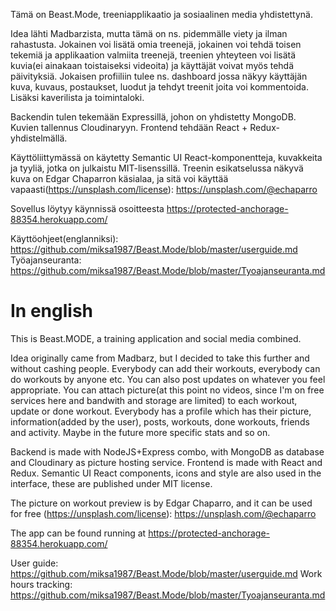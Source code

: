 Tämä on Beast.Mode, treeniapplikaatio ja sosiaalinen media yhdistettynä.

Idea lähti Madbarzista, mutta tämä on ns. pidemmälle viety ja ilman rahastusta.
Jokainen voi lisätä omia treenejä, jokainen voi tehdä toisen tekemiä ja applikaation valmiita treenejä,
treenien yhteyteen voi lisätä kuvia(ei ainakaan toistaiseksi videoita) ja käyttäjät voivat myös tehdä päivityksiä.
Jokaisen profiiliin tulee ns. dashboard jossa näkyy käyttäjän kuva, kuvaus, postaukset, luodut ja tehdyt treenit joita voi kommentoida. Lisäksi kaverilista ja toimintaloki.

Backendin tulen tekemään Expressillä, johon on yhdistetty MongoDB. Kuvien tallennus Cloudinaryyn.
Frontend tehdään React + Redux-yhdistelmällä.

Käyttöliittymässä on käytetty Semantic UI React-komponentteja, kuvakkeita ja tyyliä, jotka on julkaistu MIT-lisenssillä.
Treenin esikatselussa näkyvä kuva on Edgar Chaparron käsialaa, ja sitä voi käyttää vapaasti(https://unsplash.com/license): 
https://unsplash.com/@echaparro

Sovellus löytyy käynnissä osoitteesta https://protected-anchorage-88354.herokuapp.com/

Käyttöohjeet(englanniksi): https://github.com/miksa1987/Beast.Mode/blob/master/userguide.md
Työajanseuranta: https://github.com/miksa1987/Beast.Mode/blob/master/Tyoajanseuranta.md


# In english

This is Beast.MODE, a training application and social media combined.

Idea originally came from Madbarz, but I decided to take this further and without cashing people. Everybody can add their workouts, everybody can do workouts by anyone etc. You can also post updates on whatever you feel appropriate. You can attach picture(at this point no videos, since I'm on free services here and bandwith and storage are limited) to each workout, update or done workout. Everybody has a profile which has their picture, information(added by the user), posts, workouts, done workouts, friends and activity. Maybe in the future more specific stats and so on. 

Backend is made with NodeJS+Express combo, with MongoDB as database and Cloudinary as picture hosting service. 
Frontend is made with React and Redux. Semantic UI React components, icons and style are also used in the interface, these are published under MIT license.

The picture on workout preview is by Edgar Chaparro, and it can be used for free (https://unsplash.com/license): 
https://unsplash.com/@echaparro

The app can be found running at https://protected-anchorage-88354.herokuapp.com/

User guide: https://github.com/miksa1987/Beast.Mode/blob/master/userguide.md
Work hours tracking: https://github.com/miksa1987/Beast.Mode/blob/master/Tyoajanseuranta.md